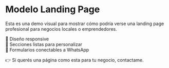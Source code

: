 # Modelo Landing Page
Esta es una demo visual para mostrar cómo podría verse una landing page profesional para negocios locales o emprendedores.

🔹 Diseño responsive  
🔹 Secciones listas para personalizar  
🔹 Formularios conectables a WhatsApp

👉 Si querés una página como esta para tu negocio, contactame.
